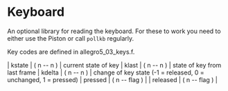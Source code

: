 # Keyboard

An optional library for reading the keyboard. For these to work you need to either use the Piston or call `pollkb` regularly.

Key codes are defined in allegro5\_03\_keys.f.

\| kstate \| \( n -- n \) \| current state of key \| klast \| \( n -- n \) \| state of key from last frame \| kdelta \| \( n -- n \) \| change of key state \(-1 = released, 0 = unchanged, 1 = pressed\) \| pressed \| \( n -- flag \) \| \| released \| \( n -- flag \) \|

